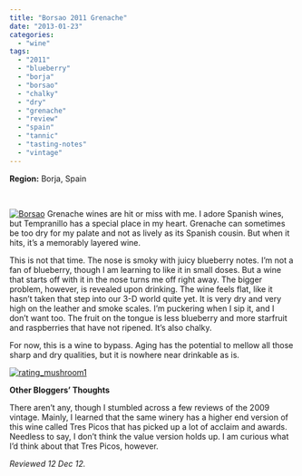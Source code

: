 ```yaml
---
title: "Borsao 2011 Grenache"
date: "2013-01-23"
categories: 
  - "wine"
tags: 
  - "2011"
  - "blueberry"
  - "borja"
  - "borsao"
  - "chalky"
  - "dry"
  - "grenache"
  - "review"
  - "spain"
  - "tannic"
  - "tasting-notes"
  - "vintage"
---
```


**Region:** Borja, Spain

 

[![Borsao](http://s3.amazonaws.com/thegourmez-wpmedia/2013/01/Borsao.jpg)](http://www.thegourmez.com/2013/01/borsao-2011-grenache/borsao/) Grenache wines are hit or miss with me. I adore Spanish wines, but Tempranillo has a special place in my heart. Grenache can sometimes be too dry for my palate and not as lively as its Spanish cousin. But when it hits, it’s a memorably layered wine.

This is not that time. The nose is smoky with juicy blueberry notes. I’m not a fan of blueberry, though I am learning to like it in small doses. But a wine that starts off with it in the nose turns me off right away. The bigger problem, however, is revealed upon drinking. The wine feels flat, like it hasn’t taken that step into our 3-D world quite yet. It is very dry and very high on the leather and smoke scales. I’m puckering when I sip it, and I don’t want too. The fruit on the tongue is less blueberry and more starfruit and raspberries that have not ripened. It’s also chalky.

For now, this is a wine to bypass. Aging has the potential to mellow all those sharp and dry qualities, but it is nowhere near drinkable as is.

[![rating_mushroom1](http://s3.amazonaws.com/thegourmez-wpmedia/2009/04/rating_mushroom1.gif)](http://www.thegourmez.com/2009/04/restaurant-review-dickeys-barbecue-pit-durham/rating_mushroom1/)

**Other Bloggers’ Thoughts**

There aren’t any, though I stumbled across a few reviews of the 2009 vintage. Mainly, I learned that the same winery has a higher end version of this wine called Tres Picos that has picked up a lot of acclaim and awards. Needless to say, I don’t think the value version holds up. I am curious what I’d think about that Tres Picos, however.

_Reviewed 12 Dec 12._

